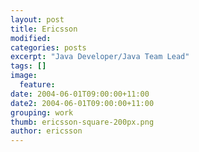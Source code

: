 ```yaml
---
layout: post
title: Ericsson
modified:
categories: posts
excerpt: "Java Developer/Java Team Lead"
tags: []
image:
  feature:
date: 2004-06-01T09:00:00+11:00
date2: 2004-06-01T09:00:00+11:00
grouping: work
thumb: ericsson-square-200px.png
author: ericsson
---
```

